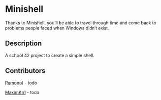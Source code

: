 # Minishell
Thanks to Minishell, you’ll be able to travel through time and come back to problems
people faced when Windows didn’t exist.

## Description
A school 42 project to create a simple shell.

## Contributors
[Ramonof](https://github.com/Ramonof) - todo

[MaximKn1](https://github.com/MaximKn1) - todo
